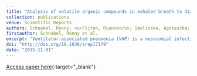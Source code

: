 ```yaml
---
title: "Analysis of volatile organic compounds in exhaled breath to diagnose ventilator-associated pneumonia"
collection: publications
venue: Scientific Reports
authors: Schnabel, Ronny; <u>Fijten, Rianne</u>; Smolinska, Agnieszka; Dallinga, Jan; Boumans, Marie-Louise; Stobberingh, Ellen; Boots, Agnes; Roekaerts, Paul; Bergmans, Dennis; van Schooten, Frederik Jan
firstauthor: Schnabel, Ronny et al.
excerpt: "Ventilator-associated pneumonia (VAP) is a nosocomial infection occurring in the intensive care unit (ICU). The diagnostic standard is based on clinical criteria and bronchoalveolar lavage (BAL). Exhaled breath analysis is a promising non-invasive method for rapid diagnosis of diseases and contains volatile organic compounds (VOCs) that can differentiate diseased from healthy individuals. The aim of this study was to determine whether analysis of VOCs in exhaled breath can be used as a non-invasive monitoring tool for VAP. One hundred critically ill patients with clinical suspicion of VAP underwent BAL. Before BAL, exhaled air samples were collected and analysed by gas chromatography time-of-flight mass spectrometry (GC-tof-MS). The clinical suspicion of VAP was confirmed by BAL diagnostic criteria in 32 patients [VAP(+)] and rejected in 68 patients [VAP(-)]. Multivariate statistical comparison of VOC profiles between VAP(+) and VAP(-) revealed a subset of 12 VOCs that correctly discriminated between those two patient groups with a sensitivity and specificity of 75.8% ± 13.5% and 73.0% ± 11.8%, respectively. These results suggest that detection of VAP in ICU patients is possible by examining exhaled breath, enabling a simple, safe and non-invasive approach that could diminish diagnostic burden of VAP."
doi: "http://doi.org/10.1038/srep17179"
date: "2015-11-01"
---
```

[Access paper here](10.1038/srep17179){:target="_blank"}
